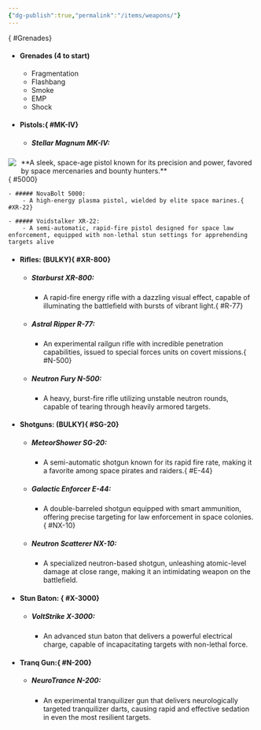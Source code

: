 ```yaml
---
{"dg-publish":true,"permalink":"/items/weapons/"}
---
```


<style>  
.main {
	display: flex;
	justify-content: center;
}  
</style>
{ #Grenades}

- #### Grenades (4 to start) 

	- Fragmentation
	- Flashbang
	- Smoke
	- EMP
	- Shock

- #### Pistols:{ #MK-IV}

	- ##### Stellar Magnum MK-IV:
 <div class="main">
 <div width=64px><img src="https://i.imgur.com/F4NYW1e.png"/></div><div style="padding-left:10px">**A sleek, space-age pistol known for its precision and power, favored by space mercenaries and bounty hunters.**</div>
 </div>
{ #5000}

		
	- ##### NovaBolt 5000:
		- A high-energy plasma pistol, wielded by elite space marines.{ #XR-22}

	- ##### Voidstalker XR-22:
		- A semi-automatic, rapid-fire pistol designed for space law enforcement, equipped with non-lethal stun settings for apprehending targets alive

- #### Rifles: (BULKY){ #XR-800}

	- ##### Starburst XR-800:
		- A rapid-fire energy rifle with a dazzling visual effect, capable of illuminating the battlefield with bursts of vibrant light.{ #R-77}

	- ##### Astral Ripper R-77:
		- An experimental railgun rifle with incredible penetration capabilities, issued to special forces units on covert missions.{ #N-500}

	- ##### Neutron Fury N-500:
		- A heavy, burst-fire rifle utilizing unstable neutron rounds, capable of tearing through heavily armored targets.

- #### Shotguns: (BULKY){ #SG-20}

	- ##### MeteorShower SG-20:
		- A semi-automatic shotgun known for its rapid fire rate, making it a favorite among space pirates and raiders.{ #E-44}

	- ##### Galactic Enforcer E-44:
		- A double-barreled shotgun equipped with smart ammunition, offering precise targeting for law enforcement in space colonies.{ #NX-10}

	- ##### Neutron Scatterer NX-10:
		- A specialized neutron-based shotgun, unleashing atomic-level damage at close range, making it an intimidating weapon on the battlefield.

- #### Stun Baton: { #X-3000}

	- ##### VoltStrike X-3000:
		- An advanced stun baton that delivers a powerful electrical charge, capable of incapacitating targets with non-lethal force.

- #### Tranq Gun:{ #N-200}

	- ##### NeuroTrance N-200:
		- An experimental tranquilizer gun that delivers neurologically targeted tranquilizer darts, causing rapid and effective sedation in even the most resilient targets.